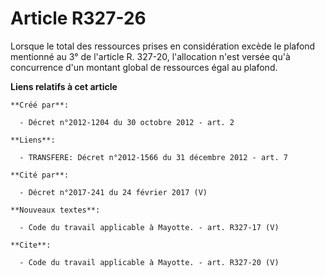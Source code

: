 # Article R327-26

Lorsque le total des ressources prises en considération excède le plafond mentionné au 3° de l'article R. 327-20,
l'allocation n'est versée qu'à concurrence d'un montant global de ressources égal au plafond.

**Liens relatifs à cet article**

	**Créé par**:

	  - Décret n°2012-1204 du 30 octobre 2012 - art. 2

	**Liens**:

	  - TRANSFERE: Décret n°2012-1566 du 31 décembre 2012 - art. 7

	**Cité par**:

	  - Décret n°2017-241 du 24 février 2017 (V)

	**Nouveaux textes**:

	  - Code du travail applicable à Mayotte. - art. R327-17 (V)

	**Cite**:

	  - Code du travail applicable à Mayotte. - art. R327-20 (V)
